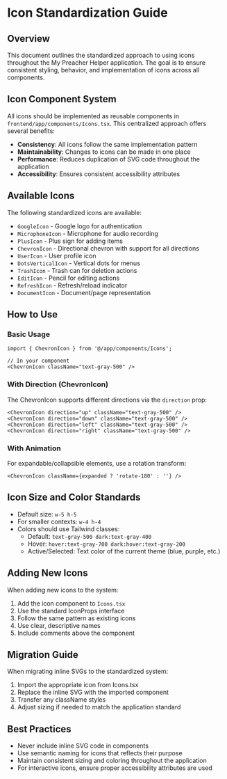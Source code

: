 # Icon Standardization Guide

## Overview

This document outlines the standardized approach to using icons throughout the My Preacher Helper application. The goal is to ensure consistent styling, behavior, and implementation of icons across all components.

## Icon Component System

All icons should be implemented as reusable components in `frontend/app/components/Icons.tsx`. This centralized approach offers several benefits:

- **Consistency**: All icons follow the same implementation pattern
- **Maintainability**: Changes to icons can be made in one place
- **Performance**: Reduces duplication of SVG code throughout the application
- **Accessibility**: Ensures consistent accessibility attributes

## Available Icons

The following standardized icons are available:

- `GoogleIcon` - Google logo for authentication
- `MicrophoneIcon` - Microphone for audio recording
- `PlusIcon` - Plus sign for adding items
- `ChevronIcon` - Directional chevron with support for all directions
- `UserIcon` - User profile icon
- `DotsVerticalIcon` - Vertical dots for menus
- `TrashIcon` - Trash can for deletion actions
- `EditIcon` - Pencil for editing actions
- `RefreshIcon` - Refresh/reload indicator
- `DocumentIcon` - Document/page representation

## How to Use

### Basic Usage

```tsx
import { ChevronIcon } from '@/app/components/Icons';

// In your component
<ChevronIcon className="text-gray-500" />
```

### With Direction (ChevronIcon)

The ChevronIcon supports different directions via the `direction` prop:

```tsx
<ChevronIcon direction="up" className="text-gray-500" />
<ChevronIcon direction="down" className="text-gray-500" />
<ChevronIcon direction="left" className="text-gray-500" />
<ChevronIcon direction="right" className="text-gray-500" />
```

### With Animation

For expandable/collapsible elements, use a rotation transform:

```tsx
<ChevronIcon className={expanded ? 'rotate-180' : ''} />
```

## Icon Size and Color Standards

- Default size: `w-5 h-5`
- For smaller contexts: `w-4 h-4` 
- Colors should use Tailwind classes:
  - Default: `text-gray-500 dark:text-gray-400`
  - Hover: `hover:text-gray-700 dark:hover:text-gray-200`
  - Active/Selected: Text color of the current theme (blue, purple, etc.)

## Adding New Icons

When adding new icons to the system:

1. Add the icon component to `Icons.tsx`
2. Use the standard IconProps interface
3. Follow the same pattern as existing icons
4. Use clear, descriptive names
5. Include comments above the component

## Migration Guide

When migrating inline SVGs to the standardized system:

1. Import the appropriate icon from Icons.tsx
2. Replace the inline SVG with the imported component
3. Transfer any className styles
4. Adjust sizing if needed to match the application standard

## Best Practices

- Never include inline SVG code in components
- Use semantic naming for icons that reflects their purpose
- Maintain consistent sizing and coloring throughout the application
- For interactive icons, ensure proper accessibility attributes are used 